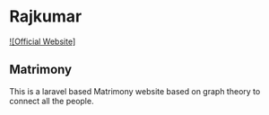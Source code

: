 # Rajkumar

[![Official Website]](http://www.goeasytechnosolutions.com)

## Matrimony

This is a laravel based Matrimony website based on graph theory to connect all the people. 
